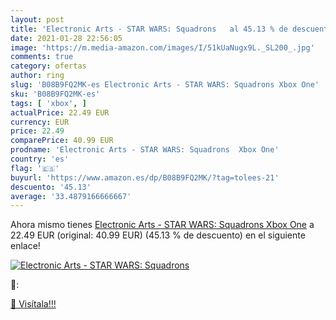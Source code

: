 ```yaml
---
layout: post
title: 'Electronic Arts - STAR WARS: Squadrons   al 45.13 % de descuento'
date: 2021-01-28 22:56:05
image: 'https://m.media-amazon.com/images/I/51kUaNugx9L._SL200_.jpg'
comments: true
category: ofertas
author: ring
slug: 'B08B9FQ2MK-es Electronic Arts - STAR WARS: Squadrons Xbox One'
sku: 'B08B9FQ2MK-es'
tags: [ 'xbox', ]
actualPrice: 22.49 EUR
currency: EUR
price: 22.49
comparePrice: 40.99 EUR
prodname: 'Electronic Arts - STAR WARS: Squadrons  Xbox One'
country: 'es'
flag: '🇪🇸'
buyurl: 'https://www.amazon.es/dp/B08B9FQ2MK/?tag=tolees-21'
descuento: '45.13'
average: '33.4879166666667'
---
```


Ahora mismo tienes [Electronic Arts - STAR WARS: Squadrons  Xbox One](https://www.amazon.es/dp/B08B9FQ2MK/?tag=tolees-21) a 22.49 EUR (original: 40.99 EUR) (45.13 %  de descuento) en el siguiente enlace!

[![Electronic Arts - STAR WARS: Squadrons  ](https://m.media-amazon.com/images/I/51kUaNugx9L._SL200_.jpg)](https://www.amazon.es/dp/B08B9FQ2MK/?tag=tolees-21)

🔎:


[🛒 Visítala!!!](https://www.amazon.es/dp/B08B9FQ2MK/?tag=tolees-21)
